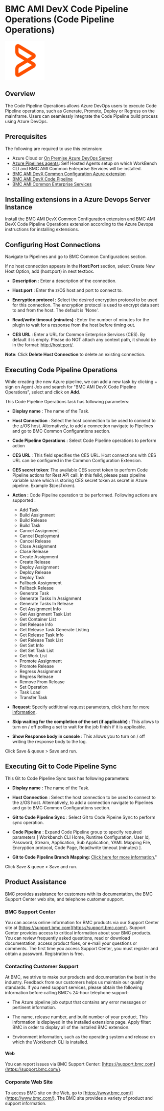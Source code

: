 # BMC AMI DevX Code Pipeline Operations (Code Pipeline Operations)
![](images/ISPW_marble.png)

## Overview

The Code Pipeline Operations allows Azure DevOps users to execute Code Pipeline operations, such as Generate, Promote, Deploy or Regress on the mainframe. Users can seamlessly integrate the Code Pipeline build process using Azure DevOps.

## Prerequisites

The following are required to use this extension:
- Azure Cloud or [On Premise Azure DevOps Server](https://learn.microsoft.com/en-us/azure/devops/server/download/azuredevopsserver?view=azure-devops)
- [Azure Pipelines agents](https://learn.microsoft.com/en-us/azure/devops/pipelines/agents/agents?view=azure-devops&tabs=browser): Self Hosted Agents setup on which WorkBench CLI and BMC AMI Common Enterprise Services will be installed.
- [BMC AMI DevX Common Configuration Azure extension](https://marketplace.visualstudio.com/items?itemName=BMC.common-config-extension)
- [BMC AMI DevX Code Pipeline](https://www.bmc.com/it-solutions/bmc-compuware-ispw.html)
- [BMC AMI Common Enterprise Services](https://docs.bmc.com/docs/bces2010/introduction-to-bmc-compuware-enterprise-services-1068407133.html)

## Installing extensions in a Azure Devops Server Instance

Install the BMC AMI DevX Common Configuration extension and BMC AMI DevX Code Pipeline Operations extension according to the Azure Devops instructions for installing extensions. 

## Configuring Host Connections

Navigate to Pipelines and go to BMC Common Configurations section.

If no host connection appears in the **Host:Port** section, select Create New Host Option, add (host:port) in next textbox.

-   **Description** : Enter a description of the connection.

-   **Host:port** : Enter the z/OS host and port to connect to.

-   **Encryption protocol** : Select the desired encryption protocol to be used for this connection. 
    The encryption protocol is used to encrypt data sent to and from   the host. The default is 'None'.

-   **Read/write timeout (minutes)** : Enter the number of minutes for the plugin to wait for a response from the host before timing out.

-   **CES URL** : Enter a URL for Common Enterprise Services (CES). By default it is empty. Please do NOT attach any context
    path, it should be in the format: [http://host:port/](http://hostport/).

**Note:** Click **Delete Host Connection** to delete an existing connection.

## Executing Code Pipeline Operations

While creating the new Azure pipeline, we can add a new task by clicking + sign on Agent Job and search for "BMC AMI DevX Code Pipeline Operations", select and click on **Add**.

This Code Pipeline Operations task has following parameters:

-   **Display name** :  The name of the Task.

-   **Host Connection** : Select the host connection to be used to connect to the z/OS host. Alternatively, to add a connection navigate to Pipelines and go to BMC Common Configurations section.

-   **Code Pipeline Operations** : Select Code Pipeline operations to perform action

-   **CES URL** : This field specifies the CES URL. Host connections with CES URL can be configured in the Common Configuration Extension.

-   **CES secret token**: The available CES secret token to perform Code Pipeline actions for Rest API call. In this feild, please pass pipeline variable name which is storing CES secret token as secret in Azure pipeline. Example $(cesToken).

-   **Action** : Code Pipeline operation to be performed. Following actions are supported :
    -   Add Task
    -   Build Assignment
    -   Build Release
    -   Build Task
    -   Cancel Assignment
    -   Cancel Deployment
    -   Cancel Release
    -   Close Assignment
    -   Close Release
    -   Create Assignment
    -   Create Release
    -   Deploy Assignment
    -   Deploy Release
    -	Deploy Task
    -   Fallback Assignment
    -   Fallback Release
    -	Generate Task
    -   Generate Tasks In Assignment
    -   Generate Tasks In Release
    -   Get Assignment Info
    -   Get Assignment Task List
    -   Get Container List
    -   Get Release Info
    -   Get Release Task Generate Listing
    -   Get Release Task Info
    -   Get Release Task List
    -   Get Set Info
    -   Get Set Task List
    -   Get Work List
    -   Promote Assignment
    -   Promote Release
    -   Regress Assignment
    -   Regress Release
    -   Remove From Release
    -   Set Operation
    -   Task Load
    -   Transfer Task

-   **Request**: Specify additional request parameters, [click here for more information](https://github.com/bmc-compuware/ispw-operations-azure-extension/blob/master/help.md).

-   **Skip waiting for the completion of the set (if applicable)** : This allows to turn on / off polling a set to wait for the job finish if it is applicable.

-   **Show Response body in console** : This allows you to turn on / off writing the response body to the log.

Click Save & queue > Save and run.

## Executing Git to Code Pipeline Sync

This Git to Code Pipeline Sync task has following parameters:

-   **Display name** :  The name of the Task.

-   **Host Connection** : Select the host connection to be used to connect to the z/OS host. Alternatively, to add a connection navigate to Pipelines and go to BMC Common Configurations section.

-   **Git to Code Pipeline Sync** : Select Git to Code Pipeine Sync to perform sync operation.

-   **Code Pipeline** : Expand Code Pipeline group to specify required parameters [ Workbench CLI Home, Runtime Configuration, User Id, Password, Stream, Application, Sub Application, YAML Mapping File, Encryption protocol, Code Page, Read/write timeout (minutes) ].

-   **Git to Code Pipeline Branch Mapping**: [Click here for more information.](https://github.com/bmc-compuware/ispw-operations-azure-extension/blob/master/help.md#git-to-ispw-sync)"

Click Save & queue > Save and run.

## Product Assistance

BMC provides assistance for customers with its documentation, the BMC Support Center web site, and telephone customer support.

### BMC Support Center

You can access online information for BMC products via our Support Center site at [https://support.bmc.com](https://support.bmc.com/). Support Center provides access to critical information about your BMC products. You can review frequently asked questions, read or download documentation, access product fixes, or e-mail your questions or comments. The first time you access Support Center, you must register and obtain a password. Registration is free.

### Contacting Customer Support

At BMC, we strive to make our products and documentation the best in the industry. Feedback from our customers helps us maintain our quality standards. If you need support services, please obtain the following information before calling BMC\'s 24-hour telephone support:

- The Azure pipeline job output that contains any error messages or pertinent information.

- The name, release number, and build number of your product. This information is displayed in the installed extensions page. Apply filter: BMC in order to display all of the installed BMC extension.

- Environment information, such as the operating system and release on which the Workbench CLI is installed.

#### Web

You can report issues via BMC Support Center: [https://support.bmc.com](https://support.bmc.com/).

### Corporate Web Site

To access BMC site on the Web, go to [https://www.bmc.com/](https://www.bmc.com/). The BMC site provides a variety of product and support information.
